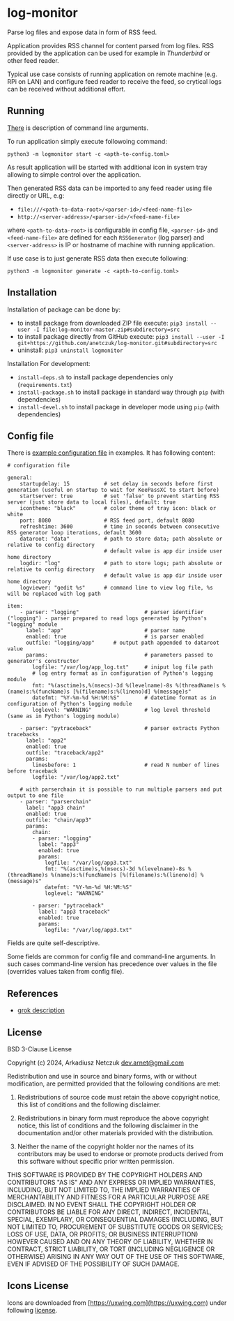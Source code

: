 # log-monitor

Parse log files and expose data in form of RSS feed.

Application provides RSS channel for content parsed from log files.
RSS provided by the application can be used for example in *Thunderbird* or other feed reader.

Typical use case consists of running application on remote machine (e.g. RPi on LAN) and configure feed reader 
to receive the feed, so crytical logs can be received without additional effort.


## Running

[There](doc/cmdargs.md) is description of command line arguments.

To run application simply execute followoing command:
```
python3 -m logmonitor start -c <apth-to-config.toml>
```

As result application will be started with additional icon in system tray allowing to simple control over the application.

Then generated RSS data can be imported to any feed reader using file directly or URL, e.g:
- `file:///<path-to-data-root>/<parser-id>/<feed-name-file>` 
- `http://<server-address>/<parser-id>/<feed-name-file>`

where `<path-to-data-root>` is configurable in config file, `<parser-id>` and 
`<feed-name-file>` are defined for each `RSSGenerator` (log parser) and `<server-address>` is IP or hostname of machine with 
running application.

If use case is to just generate RSS data then execute following:
```
python3 -m logmonitor generate -c <apth-to-config.toml>
```


## Installation

Installation of package can be done by:
 - to install package from downloaded ZIP file execute: `pip3 install --user -I file:log-monitor-master.zip#subdirectory=src`
 - to install package directly from GitHub execute: `pip3 install --user -I git+https://github.com/anetczuk/log-monitor.git#subdirectory=src`
 - uninstall: `pip3 uninstall logmonitor`

Installation For development:
 - `install-deps.sh` to install package dependencies only (`requirements.txt`)
 - `install-package.sh` to install package in standard way through `pip` (with dependencies)
 - `install-devel.sh` to install package in developer mode using `pip` (with dependencies)


## Config file

There is [example configuration file](examples/config_example.yaml) in examples. It has following content:

<!-- insertstart include="examples/config_example.yaml" pre="\n\n```\n" post="\n```\n\n" -->

```
# configuration file

general:
    startupdelay: 15           # set delay in seconds before first generation (useful on startup to wait for KeePassXC to start before) 
    startserver: true          # set 'false' to prevent starting RSS server (just store data to local files), default: true
    icontheme: "black"         # color theme of tray icon: black or white
    port: 8080                 # RSS feed port, default 8080
    refreshtime: 3600          # time in seconds between consecutive RSS generator loop iterations, default 3600
    dataroot: "data"           # path to store data; path absolute or relative to config directory
                               # default value is app dir inside user home directory
    logdir: "log"              # path to store logs; path absolute or relative to config directory
                               # default value is app dir inside user home directory
    logviewer: "gedit %s"      # command line to view log file, %s will be replaced with log path

item:
    - parser: "logging"                     # parser identifier ("logging") - parser prepared to read logs generated by Python's "logging" module 
      label: "app"                          # parser name 
      enabled: true                         # is parser enabled
      outfile: "logging/app"      # output path appended to dataroot value
      params:                               # parameters passed to generator's constructor
        logfile: "/var/log/app_log.txt"     # iniput log file path
        # log entry format as in configuration of Python's logging module
        fmt: "%(asctime)s,%(msecs)-3d %(levelname)-8s %(threadName)s %(name)s:%(funcName)s [%(filename)s:%(lineno)d] %(message)s"
        datefmt: "%Y-%m-%d %H:%M:%S"        # datetime format as in configuration of Python's logging module
        loglevel: "WARNING"                 # log level threshold (same as in Python's logging module)

    - parser: "pytraceback"                 # parser extracts Python tracebacks
      label: "app2"
      enabled: true
      outfile: "traceback/app2"
      params:
        linesbefore: 1                      # read N number of lines before traceback
        logfile: "/var/log/app2.txt"

    # with parserchain it is possible to run multiple parsers and put output to one file
    - parser: "parserchain"
      label: "app3 chain"
      enabled: true
      outfile: "chain/app3"
      params:
        chain:
        - parser: "logging"
          label: "app3"
          enabled: true
          params:
            logfile: "/var/log/app3.txt"
            fmt: "%(asctime)s,%(msecs)-3d %(levelname)-8s %(threadName)s %(name)s:%(funcName)s [%(filename)s:%(lineno)d] %(message)s"
            datefmt: "%Y-%m-%d %H:%M:%S"
            loglevel: "WARNING"

        - parser: "pytraceback"
          label: "app3 traceback"
          enabled: true
          params:
            logfile: "/var/log/app3.txt"

```

<!-- insertend -->

Fields are quite self-descriptive.

Some fields are common for config file and command-line arguments. In such cases command-line version has precedence 
over values in the file (overrides values taken from config file).


## References

- [grok description](https://github.com/garyelephant/pygrok/tree/master)


## License

BSD 3-Clause License

Copyright (c) 2024, Arkadiusz Netczuk <dev.arnet@gmail.com>

Redistribution and use in source and binary forms, with or without
modification, are permitted provided that the following conditions are met:

1. Redistributions of source code must retain the above copyright notice, this
   list of conditions and the following disclaimer.

2. Redistributions in binary form must reproduce the above copyright notice,
   this list of conditions and the following disclaimer in the documentation
   and/or other materials provided with the distribution.

3. Neither the name of the copyright holder nor the names of its
   contributors may be used to endorse or promote products derived from
   this software without specific prior written permission.

THIS SOFTWARE IS PROVIDED BY THE COPYRIGHT HOLDERS AND CONTRIBUTORS "AS IS"
AND ANY EXPRESS OR IMPLIED WARRANTIES, INCLUDING, BUT NOT LIMITED TO, THE
IMPLIED WARRANTIES OF MERCHANTABILITY AND FITNESS FOR A PARTICULAR PURPOSE ARE
DISCLAIMED. IN NO EVENT SHALL THE COPYRIGHT HOLDER OR CONTRIBUTORS BE LIABLE
FOR ANY DIRECT, INDIRECT, INCIDENTAL, SPECIAL, EXEMPLARY, OR CONSEQUENTIAL
DAMAGES (INCLUDING, BUT NOT LIMITED TO, PROCUREMENT OF SUBSTITUTE GOODS OR
SERVICES; LOSS OF USE, DATA, OR PROFITS; OR BUSINESS INTERRUPTION) HOWEVER
CAUSED AND ON ANY THEORY OF LIABILITY, WHETHER IN CONTRACT, STRICT LIABILITY,
OR TORT (INCLUDING NEGLIGENCE OR OTHERWISE) ARISING IN ANY WAY OUT OF THE USE
OF THIS SOFTWARE, EVEN IF ADVISED OF THE POSSIBILITY OF SUCH DAMAGE.


## Icons License

Icons are downloaded from [https://uxwing.com](https://uxwing.com) under following [license](https://uxwing.com/license/).
